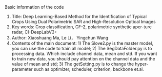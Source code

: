 Basic information of the code
1. Title: Deep Learning-Based Method for the Identification of Typical Crops Using Dual Polarimetric SAR and High-Resolution Optical Images
2. Key words: Crop classification, GF-2, polarimetric synthetic aper-ture radar, CI-DeepLabV3+
3. Author: Xiaoshuang Ma, Le Li， Yingchun Wang
4. Contents of the main document: 1)  The Slove2.py is the master model, you can use the code to train all model; 2) The SegDataFolder.py is to processing data. Which include channel data, mean and std. If you want to train new data, you should pay attention on the channel data and the value of mean and std; 3) The getSetting.py is to change the hyper-parameter such as optimizer, scheduler, criterion, backbone et.al.
